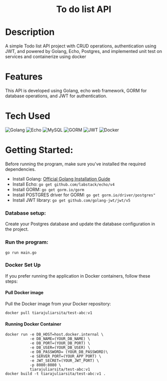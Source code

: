 <div align="center">
      <h1><br/>To do list API</h1>
</div>

# Description
A simple Todo list API project with CRUD operations, authentication using JWT, and powered by Golang, Echo, Postgres, and implemented unit test on services and containerize using docker

# Features
This API is developed using Golang, echo web framework, GORM for database operations, and JWT for authentication.

# Tech Used
![Golang](https://img.shields.io/badge/golang-%23F7DF1E.svg?style=for-the-badge&logo=go&logoColor=black)
![Echo](https://img.shields.io/badge/echo-%2342D6AD.svg?style=for-the-badge&logo=go&logoColor=white)
![MySQL](https://img.shields.io/badge/mysql-%2300f.svg?style=for-the-badge&logo=mysql&logoColor=white)
![GORM](https://img.shields.io/badge/gorm-%2300f.svg?style=for-the-badge&logo=go&logoColor=white)
![JWT](https://img.shields.io/badge/jwt-%2300f.svg?style=for-the-badge&logo=jwt&logoColor=white)
![Docker](https://img.shields.io/badge/docker-%230db7ed.svg?style=for-the-badge&logo=docker&logoColor=white)


# Getting Started:
Before running the program, make sure you've installed the required dependencies.

- Install Golang: [Official Golang Installation Guide](https://golang.org/doc/install)
- Install Echo: `go get github.com/labstack/echo/v4`
- Install GORM: `go get gorm.io/gorm`
- Install POSTGRES driver for GORM: `go get gorm.io/driver/postgres"`
- Install JWT library: `go get github.com/golang-jwt/jwt/v5`

### Database setup:
Create your Postgres database and update the database configuration in the project.

### Run the program:
```shell
go run main.go
```

### Docker Set Up
If you prefer running the application in Docker containers, follow these steps:

#### Pull Docker image
Pull the Docker image from your Docker repository:
```shell
docker pull tiarajuliarsita/test-abc:v1
```
#### Running Docker Container
```shell
docker run -e DB_HOST=host.docker.internal \
           -e DB_NAME=(YOUR_DB_NAME) \
           -e DB_PORT=(YOUR_DB_PORT) \
           -e DB_USER=(YOUR_DB_USER) \
           -e DB_PASSWORD= (YOUR_DB_PASSWORD)\
           -e SERVER_PORT=(YOUR_APP_PORT) \
           -e JWT_SECRET=(YOUR_JWT_PORT) \
           -p 8080:8080 \
           tiarajuliarsita/test-abc:v1
docker build -t tiarajuliarsita/test-abc:v1 .


```


